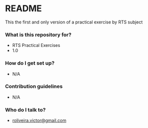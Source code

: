 # README #

This the first and only version of a practical exercise by RTS subject

### What is this repository for? ###

* RTS Practical Exercises
* 1.0

### How do I get set up? ###

* N/A

### Contribution guidelines ###

* N/A

### Who do I talk to? ###

* roliveira.victor@gmail.com